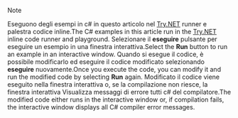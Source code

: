 
> [!NOTE]
> <span data-ttu-id="0121f-101">Eseguono degli esempi in c# in questo articolo nel [Try.NET](https://try.dot.net) runner e palestra codice inline.</span><span class="sxs-lookup"><span data-stu-id="0121f-101">The C# examples in this article run in the [Try.NET](https://try.dot.net) inline code runner and playground.</span></span> <span data-ttu-id="0121f-102">Selezionare il **eseguire** pulsante per eseguire un esempio in una finestra interattiva.</span><span class="sxs-lookup"><span data-stu-id="0121f-102">Select the **Run** button to run an example in an interactive window.</span></span> <span data-ttu-id="0121f-103">Quando si esegue il codice, è possibile modificarlo ed eseguire il codice modificato selezionando **eseguire** nuovamente.</span><span class="sxs-lookup"><span data-stu-id="0121f-103">Once you execute the code, you can modify it and run the modified code by selecting **Run** again.</span></span> <span data-ttu-id="0121f-104">Modificato il codice viene eseguito nella finestra interattiva o, se la compilazione non riesce, la finestra interattiva Visualizza messaggi di errore tutti c# del compilatore.</span><span class="sxs-lookup"><span data-stu-id="0121f-104">The modified code either runs in the interactive window or, if compilation fails, the interactive window displays all C# compiler error messages.</span></span>  
